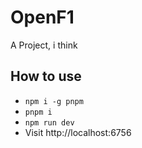 # OpenF1
A Project, i think

## How to use
- `npm i -g pnpm`
- `pnpm i`
- `npm run dev`
- Visit http://localhost:6756
